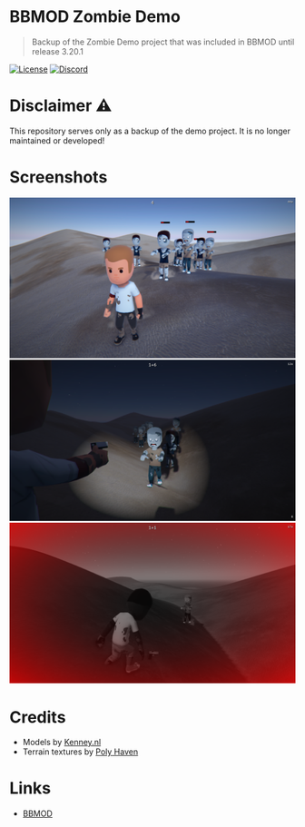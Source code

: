 # BBMOD Zombie Demo
> Backup of the Zombie Demo project that was included in BBMOD until release 3.20.1

[![License](https://img.shields.io/github/license/blueburncz/BBMOD-Zombie-Demo)](LICENSE)
[![Discord](https://img.shields.io/discord/298884075585011713?label=Discord)](https://discord.gg/ep2BGPm)

# Disclaimer ⚠️
This repository serves only as a backup of the demo project. It is no longer maintained or developed!

# Screenshots
![Day](screenshots/Day.png)
![Night](screenshots/Night.png)
![Vignette and grayscale](screenshots/VignetteAndGrayscale.png)

# Credits
* Models by [Kenney.nl](https://www.kenney.nl/)
* Terrain textures by [Poly Haven](https://polyhaven.com/)

# Links
* [BBMOD](https://github.com/blueburncz/BBMOD)
